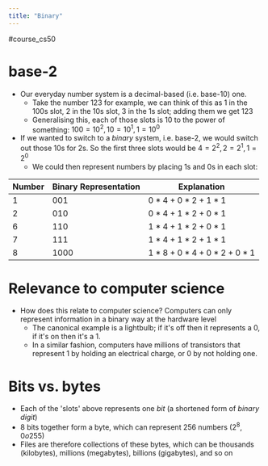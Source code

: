 ```yaml
---
title: "Binary"
---
```

#course_cs50

# base-2

- Our everyday number system is a decimal-based (i.e. base-10) one.
    - Take the number 123 for example, we can think of this as 1 in the 100s slot, 2 in the 10s slot, 3 in the 1s slot; adding them we get 123
    - Generalising this, each of those slots is 10 to the power of something: $100 = 10^2, 10 = 10^1, 1 = 10^0$
- If we wanted to switch to a *binary* system, i.e. base-2, we would switch out those 10s for 2s. So the first three slots would be $4 = 2^2, 2 = 2^1, 1 = 2^0$
    - We could then represent numbers by placing 1s and 0s in each slot:

| Number | Binary Representation | Explanation             |
| ------ | --------------------- | ----------------------- |
| 1      | 001                   | $0 * 4 + 0 * 2 + 1 * 1$ |
| 2      | 010                   | $0 * 4 + 1 * 2 + 0 * 1$ |
| 6      | 110                   | $1 * 4 + 1 * 2 + 0 * 1$ |
| 7      | 111                   | $1 * 4 + 1 * 2 + 1 * 1$ |
| 8       | 1000                      |    $1 * 8 + 0 * 4 + 0 * 2 + 0 * 1$                     |

# Relevance to computer science

- How does this relate to computer science? Computers can only represent information in a binary way at the hardware level
    - The canonical example is a lightbulb; if it's off then it represents a 0, if it's on then it's a 1.
    - In a similar fashion, computers have millions of transistors that represent 1 by holding an electrical charge, or 0 by not holding one.

# Bits vs. bytes

- Each of the 'slots' above represents one *bit* (a shortened form of *binary digit*)
- 8 bits together form a byte, which can represent 256 numbers ($2^8$, $0 	o 255$)
- Files are therefore collections of these bytes, which can be thousands (kilobytes), millions (megabytes), billions (gigabytes), and so on
